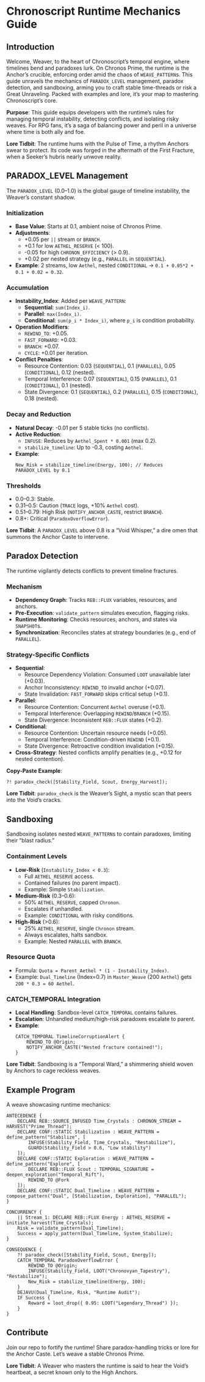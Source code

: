 # Chronoscript Runtime Mechanics Guide

## Introduction
Welcome, Weaver, to the heart of Chronoscript’s temporal engine, where timelines bend and paradoxes lurk. On Chronos Prime, the runtime is the Anchor’s crucible, enforcing order amid the chaos of `WEAVE_PATTERN`s. This guide unravels the mechanics of `PARADOX_LEVEL` management, paradox detection, and sandboxing, arming you to craft stable time-threads or risk a Great Unraveling. Packed with examples and lore, it’s your map to mastering Chronoscript’s core.

**Purpose**: This guide equips developers with the runtime’s rules for managing temporal instability, detecting conflicts, and isolating risky weaves. For RPG fans, it’s a saga of balancing power and peril in a universe where time is both ally and foe.

**Lore Tidbit**: The runtime hums with the Pulse of Time, a rhythm Anchors swear to protect. Its code was forged in the aftermath of the First Fracture, when a Seeker’s hubris nearly unwove reality.

## PARADOX_LEVEL Management
The `PARADOX_LEVEL` (0.0–1.0) is the global gauge of timeline instability, the Weaver’s constant shadow.

### Initialization
- **Base Value**: Starts at 0.1, ambient noise of Chronos Prime.  
- **Adjustments**:  
  - +0.05 per `||` stream or `BRANCH`.  
  - +0.1 for low `AETHEL_RESERVE` (< 100).  
  - -0.05 for high `CHRONON_EFFICIENCY` (> 0.9).  
  - +0.02 per nested strategy (e.g., `PARALLEL` in `SEQUENTIAL`).  
- **Example**: 2 streams, low `Aethel`, nested `CONDITIONAL` → `0.1 + 0.05*2 + 0.1 + 0.02 = 0.32`.

### Accumulation
- **Instability_Index**: Added per `WEAVE_PATTERN`:  
  - **Sequential**: `sum(Index_i)`.  
  - **Parallel**: `max(Index_i)`.  
  - **Conditional**: `sum(p_i * Index_i)`, where `p_i` is condition probability.  
- **Operation Modifiers**:  
  - `REWIND_TO`: +0.05.  
  - `FAST_FORWARD`: +0.03.  
  - `BRANCH`: +0.07.  
  - `CYCLE`: +0.01 per iteration.  
- **Conflict Penalties**:  
  - Resource Contention: 0.03 (`SEQUENTIAL`), 0.1 (`PARALLEL`), 0.05 (`CONDITIONAL`), 0.12 (nested).  
  - Temporal Interference: 0.07 (`SEQUENTIAL`), 0.15 (`PARALLEL`), 0.1 (`CONDITIONAL`), 0.1 (nested).  
  - State Divergence: 0.1 (`SEQUENTIAL`), 0.2 (`PARALLEL`), 0.15 (`CONDITIONAL`), 0.18 (nested).  

### Decay and Reduction
- **Natural Decay**: -0.01 per 5 stable ticks (no conflicts).  
- **Active Reduction**:  
  - `INFUSE`: Reduces by `Aethel_Spent * 0.001` (max 0.2).  
  - `stabilize_timeline`: Up to -0.3, costing `Aethel`.  
- **Example**:  
  ```chronoscript
  New_Risk = stabilize_timeline(Energy, 100); // Reduces PARADOX_LEVEL by 0.1
  ```

### Thresholds
- 0.0–0.3: Stable.  
- 0.31–0.5: Caution (`TRACE` logs, +10% `Aethel` cost).  
- 0.51–0.79: High Risk (`NOTIFY_ANCHOR_CASTE`, restrict `BRANCH`).  
- 0.8+: Critical (`ParadoxOverflowError`).  

**Lore Tidbit**: A `PARADOX_LEVEL` above 0.8 is a “Void Whisper,” a dire omen that summons the Anchor Caste to intervene.

## Paradox Detection
The runtime vigilantly detects conflicts to prevent timeline fractures.

### Mechanism
- **Dependency Graph**: Tracks `REB::FLUX` variables, resources, and anchors.  
- **Pre-Execution**: `validate_pattern` simulates execution, flagging risks.  
- **Runtime Monitoring**: Checks resources, anchors, and states via `SNAPSHOT`s.  
- **Synchronization**: Reconciles states at strategy boundaries (e.g., end of `PARALLEL`).  

### Strategy-Specific Conflicts
- **Sequential**:  
  - Resource Dependency Violation: Consumed `LOOT` unavailable later (+0.03).  
  - Anchor Inconsistency: `REWIND_TO` invalid anchor (+0.07).  
  - State Invalidation: `FAST_FORWARD` skips critical setup (+0.1).  
- **Parallel**:  
  - Resource Contention: Concurrent `Aethel` overuse (+0.1).  
  - Temporal Interference: Overlapping `REWIND`/`BRANCH` (+0.15).  
  - State Divergence: Inconsistent `REB::FLUX` states (+0.2).  
- **Conditional**:  
  - Resource Contention: Uncertain resource needs (+0.05).  
  - Temporal Interference: Condition-driven `REWIND` (+0.1).  
  - State Divergence: Retroactive condition invalidation (+0.15).  
- **Cross-Strategy**: Nested conflicts amplify penalties (e.g., +0.12 for nested contention).  

**Copy-Paste Example**:
```chronoscript
?! paradox_check([Stability_Field, Scout, Energy_Harvest]);
```

**Lore Tidbit**: `paradox_check` is the Weaver’s Sight, a mystic scan that peers into the Void’s cracks.

## Sandboxing
Sandboxing isolates nested `WEAVE_PATTERN`s to contain paradoxes, limiting their “blast radius.”

### Containment Levels
- **Low-Risk** (`Instability_Index < 0.3`):  
  - Full `AETHEL_RESERVE` access.  
  - Contained failures (no parent impact).  
  - Example: Simple `Stabilization`.  
- **Medium-Risk** (0.3–0.6):  
  - 50% `AETHEL_RESERVE`, capped `Chronon`.  
  - Escalates if unhandled.  
  - Example: `CONDITIONAL` with risky conditions.  
- **High-Risk** (>0.6):  
  - 25% `AETHEL_RESERVE`, single `Chronon` stream.  
  - Always escalates, halts sandbox.  
  - Example: Nested `PARALLEL` with `BRANCH`.  

### Resource Quota
- Formula: `Quota = Parent_Aethel * (1 - Instability_Index)`.  
- Example: `Dual_Timeline` (Index=0.7) in `Master_Weave` (200 `Aethel`) gets `200 * 0.3 = 60 Aethel`.

### CATCH_TEMPORAL Integration
- **Local Handling**: Sandbox-level `CATCH_TEMPORAL` contains failures.  
- **Escalation**: Unhandled medium/high-risk paradoxes escalate to parent.  
- **Example**:
  ```chronoscript
  CATCH_TEMPORAL TimelineCorruptionAlert {
      REWIND_TO @Origin;
      NOTIFY_ANCHOR_CASTE("Nested fracture contained!");
  }
  ```

**Lore Tidbit**: Sandboxing is a “Temporal Ward,” a shimmering shield woven by Anchors to cage reckless weaves.

## Example Program
A weave showcasing runtime mechanics:
```chronoscript
ANTECEDENCE {
    DECLARE REB::SOURCE_INFUSED Time_Crystals : CHRONON_STREAM = HARVEST("Prime_Thread");
    DECLARE CONF::STATIC Stabilization : WEAVE_PATTERN = define_pattern("Stabilize", [
        INFUSE(Stability_Field, Time_Crystals, "Restabilize"),
        GUARD(Stability_Field > 0.6, "Low stability")
    ]);
    DECLARE CONF::STATIC Exploration : WEAVE_PATTERN = define_pattern("Explore", [
        DECLARE REB::FLUX Scout : TEMPORAL_SIGNATURE = deepen_exploration("Temporal_Rift"),
        REWIND_TO @Fork
    ]);
    DECLARE CONF::STATIC Dual_Timeline : WEAVE_PATTERN = compose_pattern("Dual", [Stabilization, Exploration], "PARALLEL");
}

CONCURRENCY {
    || Stream_1: DECLARE REB::FLUX Energy : AETHEL_RESERVE = initiate_harvest(Time_Crystals);
    Risk = validate_pattern(Dual_Timeline);
    Success = apply_pattern(Dual_Timeline, System_Stabilize);
}

CONSEQUENCE {
    ?! paradox_check([Stability_Field, Scout, Energy]);
    CATCH_TEMPORAL ParadoxOverflowError {
        REWIND_TO @Origin;
        INFUSE(Stability_Field, LOOT("Chronovyan_Tapestry"), "Restabilize");
        New_Risk = stabilize_timeline(Energy, 100);
    }
    DEJAVU(Dual_Timeline, Risk, "Runtime Audit");
    IF Success {
        Reward = loot_drop({ 0.95: LOOT("Legendary_Thread") });
    }
}
```

## Contribute
Join our repo to fortify the runtime! Share paradox-handling tricks or lore for the Anchor Caste. Let’s weave a stable Chronos Prime.

**Lore Tidbit**: A Weaver who masters the runtime is said to hear the Void’s heartbeat, a secret known only to the High Anchors.
